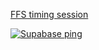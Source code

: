 [FFS timing session](https://ffs-timing-session.vercel.app/)

[![Supabase ping](https://github.com/mlfcnt/ski_session_manager/actions/workflows/main.yml/badge.svg)](https://github.com/mlfcnt/ski_session_manager/actions/workflows/main.yml)
